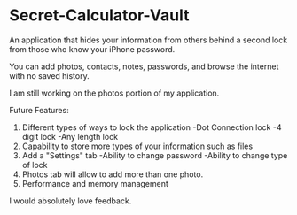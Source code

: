 # Secret-Calculator-Vault

An application that hides your information from others behind a second lock from those who know your iPhone password.

You can add photos, contacts, notes, passwords, and browse the internet with no saved history.

I am still working on the photos portion of my application.

Future Features:
1. Different types of ways to lock the application
  -Dot Connection lock
  -4 digit lock
  -Any length lock
2. Capability to store more types of your information such as files
3. Add a "Settings" tab
  -Ability to change password
  -Ability to change type of lock
4. Photos tab will allow to add more than one photo.
5. Performance and memory management

I would absolutely love feedback.
